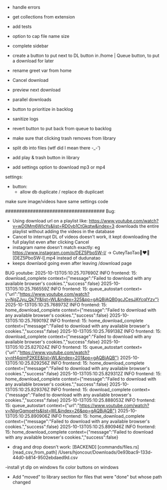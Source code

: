 - handle errors
- get collections from extension
- add tests
- option to cap file name size
- complete sidebar

- create a button to put next to DL button in /home | Queue button, to put a download for later
- rename greet var from home

- Cancel download
- preview next download
- parallel downloads
- button to prioritize in backlog
- sanitize logs
- revert button to put back from queue to backlog
- make sure that clicking trash removes from library
- split db into files (wtf did I mean there -_-')
- add play & trash button in library
- add settings option to download mp3 or mp4

settings: 
- button:
    - allow db duplicate / replace db duplicaet

make sure image/videos have same settings code

#################################### Bug:
- Using download url on a playlist like: https://www.youtube.com/watch?v=wD0Mm6WIcYs&list=RD0vb1CtGkqtw&index=3 downloads the entire playlist without adding the videos in the database
- Cancel to interrupt DL of videos doesn't work, it kept downloading the full playlist even after clicking Cancel
- instagram name doesn't match exactly: eg https://www.instagram.com/p/DEZ5PboSW-l/ -> CuteyTaoTao🥰❤️🤩 [DEZ5PboSW-l].mp4 instead of dudunatao
- keeps downlaod going even after leaving /download page

BUG youtube:
2025-10-13T05:10:25.707690Z  INFO frontend: 15: download_complete context={"message":"Failed to download with any available browser's cookies.","success":false}
2025-10-13T05:10:25.766559Z  INFO frontend: 15: queue_autostart context={"url":"https://www.youtube.com/watch?v=NgZJyu_Qk7Y&list=WL&index=325&pp=gAQBiAQB0gcJCesJAYcqIYzv"}
2025-10-13T05:10:25.768973Z  INFO frontend: 15: home_download_complete context={"message":"Failed to download with any available browser's cookies.","success":false}
2025-10-13T05:10:25.769019Z  INFO frontend: 15: home_download_complete context={"message":"Failed to download with any available browser's cookies.","success":false}
2025-10-13T05:10:25.769138Z  INFO frontend: 15: download_complete context={"message":"Failed to download with any available browser's cookies.","success":false}
2025-10-13T05:10:25.827024Z  INFO frontend: 15: queue_autostart context={"url":"https://www.youtube.com/watch?v=nH4qjmP2KEE&list=WL&index=201&pp=gAQBiAQB"}
2025-10-13T05:10:25.829256Z  INFO frontend: 15: home_download_complete context={"message":"Failed to download with any available browser's cookies.","success":false}
2025-10-13T05:10:25.829312Z  INFO frontend: 15: home_download_complete context={"message":"Failed to download with any available browser's cookies.","success":false}
2025-10-13T05:10:25.829376Z  INFO frontend: 15: download_complete context={"message":"Failed to download with any available browser's cookies.","success":false}
2025-10-13T05:10:25.888053Z  INFO frontend: 15: queue_autostart context={"url":"https://www.youtube.com/watch?v=NIgrGqmoeHs&list=WL&index=26&pp=gAQBiAQB"}
2025-10-13T05:10:25.890906Z  INFO frontend: 15: home_download_complete context={"message":"Failed to download with any available browser's cookies.","success":false}
2025-10-13T05:10:25.890946Z  INFO frontend: 15: home_download_complete context={"message":"Failed to download with any available browser's cookies.","success":false}



- drag and drop doesn't work:
[BACKEND] [commands/files.rs] [read_csv_from_path] /Users/hjoncour/Downloads/0e93bac9-133d-44d0-b814-9502ebdaed9d.csv

-install yt dlp on windows
fix color buttons on windows


- Add "moved" to library section for files that were "done" but whose path changed
